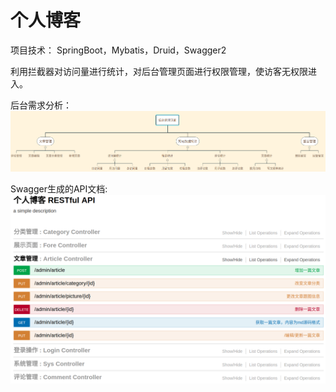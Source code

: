 # 个人博客

项目技术： SpringBoot，Mybatis，Druid，Swagger2

利用拦截器对访问量进行统计，对后台管理页面进行权限管理，使访客无权限进入。

后台需求分析：
![需求](./photos/博客后台管理.png)

Swagger生成的API文档:
![API文档](./photos/个人博客API.png)


